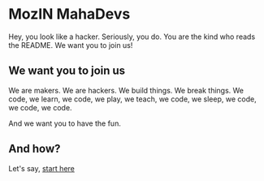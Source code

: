 # MozIN MahaDevs

Hey, you look like a hacker. Seriously, you do. You are the kind who reads the README. We want you to join us!

## We want you to join us

We are makers. We are hackers. We build things. We break things. We code, we learn, we code, we play, we teach, we code, we sleep, we code, we code, we code.

And we want you to have the fun.

## And how?

Let's say, [start here](http://mozillaindia.org/devs/)
